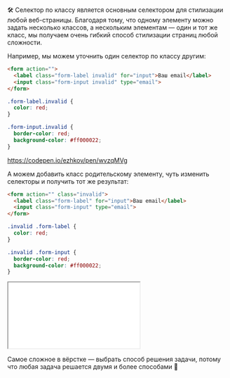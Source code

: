 🛠 Селектор по классу является основным селектором для стилизации любой веб-страницы. Благодаря тому, что одному элементу можно задать несколько классов, а нескольким элементам — один и тот же класс, мы получаем очень гибкий способ стилизации страниц любой сложности.

Например, мы можем уточнить один селектор по классу другим:

```html
<form action="">
  <label class="form-label invalid" for="input">Ваш email</label>
  <input class="form-input invalid" type="email">
</form>
```

```css
.form-label.invalid {
  color: red;
}

.form-input.invalid {
  border-color: red;
  background-color: #ff000022;
}
```

https://codepen.io/ezhkov/pen/wvzqMVg

А можем добавить класс родительскому элементу, чуть изменить селекторы и получить тот же результат:

```html
<form action="" class="invalid">
  <label class="form-label" for="input">Ваш email</label>
  <input class="form-input" type="email">
</form>
```

```css
.invalid .form-label {
  color: red;
}

.invalid .form-input {
  border-color: red;
  background-color: #ff000022;
}
```

<iframe title="Название — Селектор по классу — Дока" src="../demos/ezhkov-JjRyGgV/"></iframe>

Самое сложное в вёрстке — выбрать способ решения задачи, потому что любая задача решается двумя и более способами 🙂
